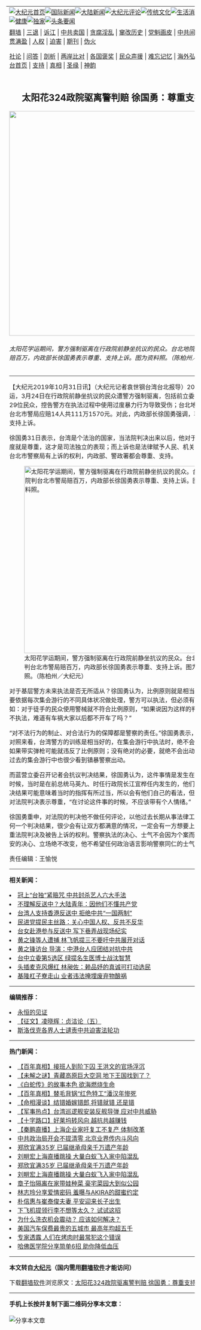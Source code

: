 <a name="1" id="1" target="_blank"></a><span id="1"></span>
<table align=center border="0"><tr><td colspan="2" VALIGN=TOP><a href="https://github.com/eahkqg304/djy/blob/master/gb/nf1351518.md#1"><img src="https://raw.githubusercontent.com/eahkqg304/www/master/t/djy/1.jpg" title="大纪元首页" alt="大纪元首页"></a><a href="https://github.com/eahkqg304/djy/blob/master/gb/n24hr.md#1"><img src="https://raw.githubusercontent.com/eahkqg304/www/master/t/djy/3.jpg" title="国际新闻" alt="国际新闻"></a><a href="https://github.com/eahkqg304/djy/blob/master/gb/nsc413.md#1"><img src="https://raw.githubusercontent.com/eahkqg304/www/master/t/djy/4.jpg" title="大陆新闻" alt="大陆新闻"></a><a href="https://github.com/eahkqg304/djy/blob/master/gb/news392.md#1"><img src="https://raw.githubusercontent.com/eahkqg304/www/master/t/djy/5.jpg" title="大纪元评论" alt="大纪元评论"></a><a href="https://github.com/eahkqg304/djy/blob/master/gb/news2007.md#1"><img src="https://raw.githubusercontent.com/eahkqg304/www/master/t/djy/6.jpg" title="传统文化" alt="传统文化"></a><a href="https://github.com/eahkqg304/djy/blob/master/gb/news2008.md#1"><img src="https://raw.githubusercontent.com/eahkqg304/www/master/t/djy/7.jpg" title="生活消费" alt="生活消费"></a><a href="https://github.com/eahkqg304/djy/blob/master/gb/ncyule.md#1"><img src="https://raw.githubusercontent.com/eahkqg304/www/master/t/djy/8.jpg" title="娱乐休闲" alt="娱乐休闲"></a><a href="https://github.com/eahkqg304/djy/blob/master/gb/nsc1002.md#1"><img src="https://raw.githubusercontent.com/eahkqg304/www/master/t/djy/9.jpg" title="健康" alt="健康"></a><a href="https://github.com/eahkqg304/djy/blob/master/gb/nf6092.md#1"><img src="https://raw.githubusercontent.com/eahkqg304/www/master/t/djy/10a.jpg" title="独家" alt="独家"></a><a href="https://github.com/eahkqg304/djy/blob/master/gb/nf4514.md#1"><img src="https://raw.githubusercontent.com/eahkqg304/www/master/t/djy/12a.jpg" title="头条要闻" alt="头条要闻"></a></td></tr>
<tr><td colspan="2" VALIGN=TOP><a target="_blank" href="https://github.com/eahkqg304/www/blob/master/README.md?zsrh#1">翻墙</a> | <a target="_blank" href="https://github.com/eahkqg304/djy/blob/master/gb/nf5657.md#1">三退</a> | <a target="_blank" href="https://github.com/eahkqg304/djy/blob/master/gb/nf6124.md#1">诉江</a> | <a target="_blank" href="https://github.com/eahkqg304/djy/blob/master/gb/nf1176117.md#1">中共卖国</a> | <a target="_blank" href="https://github.com/eahkqg304/djy/blob/master/gb/nf5773.md#1">贪腐淫乱</a> | <a target="_blank" href="https://github.com/eahkqg304/djy/blob/master/gb/nf1176115.md#1">窜改历史</a> | <a target="_blank" href="https://github.com/eahkqg304/djy/blob/master/gb/nf1176107.md#1">党魁画皮</a> | <a target="_blank" href="https://github.com/eahkqg304/djy/blob/master/gb/nf1320400.md#1">中共间谍</a> | <a target="_blank" href="https://github.com/eahkqg304/djy/blob/master/gb/nf1176114.md#1">破坏传统</a> | <a target="_blank" href="https://github.com/eahkqg304/ntdtv/blob/master/gb/prog447_1.md#1">恶贯满盈</a> | <a target="_blank" href="https://github.com/eahkqg304/djy/blob/master/gb/ncid278.md#1">人权</a> | <a target="_blank" href="https://github.com/eahkqg304/djy/blob/master/gb/nf1176111.md#1">迫害</a> | <a target="_blank" href="https://gitlab.com/szzdlab/mh-qikan/blob/master/README.md#1">期刊</a> | <a target="_blank" href="https://github.com/eahkqg304/djy/blob/master/gb/nf5562.md#1">伪火</a></p><p><a target="_blank" href="https://github.com/eahkqg304/djy/blob/master/gb/9p.md#1">社论</a> | <a target="_blank" href="https://github.com/eahkqg304/djy/blob/master/gb/nf4378.md#1">问答</a> | <a target="_blank" href="https://github.com/eahkqg304/djy/blob/master/gb/nf5792.md#1">剖析</a> | <a target="_blank" href="https://github.com/eahkqg304/djy/blob/master/gb/nf5735.md#1">两岸比对</a> | <a target="_blank" href="https://github.com/eahkqg304/djy/blob/master/gb/nf6119.md#1">各国褒奖</a> | <a target="_blank" href="https://github.com/eahkqg304/djy/blob/master/gb/nf6120.md#1">民众声援</a> | <a target="_blank" href="https://github.com/eahkqg304/djy/blob/master/gb/nf1188594.md#1">难忘记忆</a> | <a target="_blank" href="https://github.com/eahkqg304/djy/blob/master/gb/nf3180.md#1">海外弘传</a> | <a target="_blank" href="https://github.com/eahkqg304/djy/blob/master/gb/nf5410.md#1">万人上访</a> | <a target="_blank" href="https://github.com/eahkqg304/www/blob/master/README.md?zsrh#1">平台首页</a> | <a target="_blank" href="https://github.com/eahkqg304/djy/blob/master/gb/nf4386.md#1">支持</a> | <a target="_blank" href="https://github.com/eahkqg304/djy/blob/master/gb/nf4389.md#1">真相</a> | <a target="_blank" href="https://github.com/eahkqg304/djy/blob/master/gb/nf5790.md#1">圣缘</a> | <a target="_blank" href="https://github.com/eahkqg304/djy/blob/master/gb/nf4786.md#1">神韵</a></td></tr>
<tr><td VALIGN=TOP width="626"><h2 align=center>太阳花324政院驱离警判赔 徐国勇：尊重支持上诉</h2>
<img width="600" src="https://i.epochtimes.com/assets/uploads/2019/10/e920caa1685c46e162f29178f34b2367-600x400.jpg" />
<h6>太阳花学运期间，警方强制驱离在行政院前静坐抗议的民众。台北地院判台北市警局赔百万，内政部长徐国勇表示尊重、支持上诉。图为资料照。（陈柏州／大纪元）
</h6>
<hr>
<p>【大纪元2019年10月31日讯】（大纪元记者袁世钢台湾台北报导）2014年<ahref="https://github.com/eahkqg304/djy/blob/master/gb/tag/%E5%A4%AA%E9%98%B3%E8%8A%B1.md#1">太阳花</a>学运，3月24日在行政院前静坐抗议的民众遭警方强制驱离，包括前立委周倪安在内的29位民众，控告警方在执法过程中使用过度暴力行为导致受伤；台北地院30日判决台北市警局应赔14人共111万1570元。对此，内政部长<ahref="https://github.com/eahkqg304/djy/blob/master/gb/tag/%E5%BE%90%E5%9B%BD%E5%8B%87.md#1">徐国勇</a>强调，尊重判决，也支持上诉。</p>
<p><ahref="https://github.com/eahkqg304/djy/blob/master/gb/tag/%E5%BE%90%E5%9B%BD%E5%8B%87.md#1">徐国勇</a>31日表示，台湾是个法治的国家，当法院判决出来以后，他对于判决结果的态度就是尊重，这才是<ahref="https://github.com/eahkqg304/djy/blob/master/gb/tag/%E5%8F%B8%E6%B3%95%E7%8B%AC%E7%AB%8B.md#1">司法独立</a>的表现；而上诉也是法律赋予人民、机关的权利，所以台北市警察局有上诉的权利，内政部、警政署都会尊重、支持。</p>
<figure id="11624826" aria-describedby="caption-11624826" style="width: 500px" class="wp-caption aligncenter"><ahref=" https://i.epochtimes.com/assets/uploads/2019/10/a115463ea06e3914ad16c43ec1ec9d95-450x300.jpg" target="_blank" rel="noreferrer noopener"> <img src="https://i.epochtimes.com/assets/uploads/2019/10/a115463ea06e3914ad16c43ec1ec9d95-450x300.jpg" alt="太阳花学运期间，警方强制驱离在行政院前静坐抗议的民众。台北地院判台北市警局赔百万，内政部长徐国勇表示尊重、支持上诉。图为资料照。" width="500" /></a><figcaption id="caption-11624826" class="wp-caption-text"><ahref="https://github.com/eahkqg304/djy/blob/master/gb/tag/%E5%A4%AA%E9%98%B3%E8%8A%B1.md#1">太阳花</a>学运期间，警方强制驱离在行政院前静坐抗议的民众。台北地院判台北市警局赔百万，内政部长徐国勇表示尊重、支持上诉。图为资料照。（陈柏州／大纪元）</figcaption></figure>
<p>对于基层警方未来执法是否无所适从？徐国勇认为，比例原则就是相当原则，实际上要依据每次集会游行的不同具体状况做处理，警方可以执法，但必须有相当性，例如：对于徒手的民众使用警械就不符合比例原则，“如果说因为这样的判决以后大家都不执法，难道有车祸大家以后都不开车了吗？”</p>
<p>“对不法行为的制止、对合法行为的保障都是警察的责任。”徐国勇表示，与现在的香港对照来看，台湾警方的训练是相当好的，在集会游行中执法时，绝不会携带实弹枪，如果带实弹枪可能就违反了比例原则；没有绝对的必要，就绝不会出动镇暴警察，在过去的集会游行中也很少看到镇暴警察出动。</p>
<p>而蓝营立委召开记者会抗议判决结果，徐国勇认为，这件事情是发生在国民党执政的时候，当时是在前总统马英九、时任行政院长江宜桦任内发生的，他们觉得这样的判决结果可能意味着当时的指挥有所过当，所以会有他们自己的看法，但不管蓝绿都应对法院判决表示尊重，“在讨论这件事的时候，不应该带有个人情绪。”</p>
<p>徐国勇重申，对法院的判决他不做任何评论，以他过去长期从事法律工作的经验，任何一个判决结果，很少会有让双方都满意的情况，一定会有一方想要上诉，因此他尊重法院判决及被告上诉的权利。警察执法的决心、士气不会因为个案而降低，维护治安的决心、立场绝不改变，他不希望任何政治语言影响警察同仁的士气。◇</p>
<p>责任编辑：王愉悦</p>

<hr>


<strong>相关新闻：</strong>
<li><a href="https://github.com/eahkqg304/djy/blob/master/gb/19/8/1/n11422646.md#1">冠上“台独”紧箍咒 中共封杀艺人六大手法</a></li>
<li><a href="https://github.com/eahkqg304/djy/blob/master/gb/19/8/10/n11444574.md#1">不理解反送中？大陆青年：因他们不懂共产党</a></li>
<li><a href="https://github.com/eahkqg304/djy/blob/master/gb/19/8/16/n11458264.md#1">台湾人支持香港反送中 拒绝中共“一国两制”</a></li>
<li><a href="https://github.com/eahkqg304/djy/blob/master/gb/19/8/18/n11461164.md#1">民进党提民主丝路：关心中国人权、反共不反华</a></li>
<li><a href="https://github.com/eahkqg304/djy/blob/master/gb/19/8/30/n11487632.md#1">台女赴港参与反送中 写下巷弄战现场纪实</a></li>
<li><a href="https://github.com/eahkqg304/djy/blob/master/gb/19/8/30/n11488237.md#1">黄之锋等人遭捕 林飞帆提三不要吁中共展开对话</a></li>
<li><a href="https://github.com/eahkqg304/djy/blob/master/gb/19/9/3/n11496213.md#1">黄之锋访台 导演：中港台人应团结对抗中共</a></li>
<li><a href="https://github.com/eahkqg304/djy/blob/master/gb/19/9/4/n11499286.md#1">台中立委第5选区 绿提名生医博士战沈智慧</a></li>
<li><a href="https://github.com/eahkqg304/djy/blob/master/gb/19/9/20/n11534296.md#1">头插麦克风爆红 林昶佐：赖品妤的真诚可打动选民</a></li>
<li><a href="https://github.com/eahkqg304/djy/blob/master/gb/22/6/1/n13750106.md#1">基隆杠子寮走山 业者违法掩埋废弃物酿祸</a></li>
<hr>


<strong>编辑推荐：</strong>
<li><a href="https://github.com/ychojm359/www/blob/master/README.md?dfh#9" target="_blank">永恒的见证</a></li><li><a href="https://github.com/tsiac2612/djy/blob/master/gb/19/5/14/n11257250.md#1" target="_blank">【征文】凌晓辉：贞洁论（五）</a></li><li><a href="https://github.com/tsiac2612/djy/blob/master/gb/20/3/10/n11929991.md#1" target="_blank">斯洛伐克各界人士谴责中共迫害法轮功</a></li>
<hr>

<strong>热门新闻：</strong>
<li><a href="https://github.com/eahkqg304/djy/blob/master/gb/22/1/14/n13505150.md#1">【百年真相】接班人到阶下囚 王洪文的官场浮沉</a></li>
<li><a href="https://github.com/eahkqg304/djy/blob/master/gb/22/5/26/n13746194.md#1">【未解之谜】青藏高原巨大空洞 地下王国找到了？</a></li>
<li><a href="https://github.com/eahkqg304/djy/blob/master/gb/22/5/21/n13742271.md#1">《白蛇传》的故事本色 欲海燃烧生命</a></li>
<li><a href="https://github.com/eahkqg304/djy/blob/master/gb/22/5/12/n13734778.md#1">【百年真相】替毛背锅“红色特工”潘汉年惨死</a></li>
<li><a href="https://github.com/eahkqg304/djy/blob/master/gb/22/5/25/n13744617.md#1">【命相漫谈】结错婚嫁错郎 将错就错 还是错</a></li>
<li><a href="https://github.com/eahkqg304/djy/blob/master/gb/22/5/31/n13749161.md#1">【军事热点】台湾巡逻舰安装反舰导弹 应对中共威胁</a></li>
<li><a href="https://github.com/eahkqg304/djy/blob/master/gb/22/5/31/n13749358.md#1">【十字路口】好莱坞转风向 越抗共越赚钱</a></li>
<li><a href="https://github.com/eahkqg304/djy/blob/master/gb/22/5/31/n13749603.md#1">【秦鹏直播】上海企业家吁复工不复产 体制改革</a></li>
<li><a href="https://github.com/eahkqg304/djy/blob/master/gb/22/5/30/n13748672.md#1">中共政治局开会不提清零 北京业界传内斗风向</a></li>
<li><a href="https://github.com/eahkqg304/djy/blob/master/gb/22/5/30/n13748858.md#1">郑欣宜满35岁 已届继承母亲千万遗产年龄</a></li>
<li><a href="https://github.com/eahkqg304/djy/blob/master/gb/22/5/29/n13748216.md#1">刘畊宏上海直播跳操 大量白蚁飞入家中陷混乱</a></li>
<li><a href="https://github.com/eahkqg304/djy/blob/master/gb/22/5/30/n13748858.md#1">郑欣宜满35岁 已届继承母亲千万遗产年龄</a></li>
<li><a href="https://github.com/eahkqg304/djy/blob/master/gb/22/5/29/n13748216.md#1">刘畊宏上海直播跳操 大量白蚁飞入家中陷混乱</a></li>
<li><a href="https://github.com/eahkqg304/djy/blob/master/gb/22/5/29/n13748200.md#1">章子怡隔离在家带娃种菜 豪宅菜园大到似公园</a></li>
<li><a href="https://github.com/eahkqg304/djy/blob/master/gb/22/5/30/n13748903.md#1">林志玲分享爱情密码 羞曝与AKIRA的甜蜜约定</a></li>
<li><a href="https://github.com/eahkqg304/djy/blob/master/gb/22/5/31/n13749276.md#1">朴信惠与崔泰俊夫妻 平安迎来长子出生</a></li>
<li><a href="https://github.com/eahkqg304/djy/blob/master/gb/22/5/31/n13749197.md#1">下飞机提领行李不想等太久？ 试试这招</a></li>
<li><a href="https://github.com/eahkqg304/djy/blob/master/gb/22/5/29/n13747762.md#1">为什么洗衣机会震动？ 应该如何解决？</a></li>
<li><a href="https://github.com/eahkqg304/djy/blob/master/gb/22/5/28/n13747102.md#1">美国汽车保费最贵的五城市 最高年均超五千</a></li>
<li><a href="https://github.com/eahkqg304/djy/blob/master/gb/22/5/30/n13748387.md#1">专家透露 人们在烤肉时最常犯这个错误</a></li>
<li><a href="https://github.com/eahkqg304/djy/blob/master/gb/22/5/31/n13749096.md#1">哈佛医学院分享简单6招 助你降低血压</a></li>
<hr>

<strong>本文转自<a href="https://www.epochtimes.com">大纪元</a>（国内需用<a href="https://github.com/eahkqg304/www/blob/master/README.md#8">翻墙软件</a>才能访问）</strong><p>下载<a href="https://github.com/eahkqg304/www/blob/master/README.md#8">翻墙软件</a>浏览原文：<a href="https://www.epochtimes.com/gb/19/10/31/n11624822.htm">太阳花324政院驱离警判赔 徐国勇：尊重支持上诉</a></p><hr>

<strong>手机上长按并复制下面二维码分享本文章：</strong><br><br><img src="https://chart.apis.google.com/chart?cht=qr&chs=240x240&choe=UTF-8&chld=M|2&chl=https://github.com/eahkqg304/djy/blob/master/gb/19/10/31/n11624822.md%231" title="分享本文章"></td><td VALIGN=TOP><a href="https://github.com/eahkqg304/djy/blob/master/gb/16/1/21/n4622075.md?dfh#1" target="_blank"><img src="https://raw.githubusercontent.com/eahkqg304/djy/master/gb/300/wei-f1.jpg" title="中共的伪火骗局"  alt="中共的伪火骗局"></a><br><a href="https://github.com/eahkqg304/www/blob/master/README.md?dfh#9" target="_blank"><img src="https://raw.githubusercontent.com/eahkqg304/djy/master/gb/300/yong-h.jpg" title="永恒的见证"  alt="永恒的见证"></a><br><a href="https://github.com/eahkqg304/djy/blob/master/gb/13/9/29/n3974789.md?dfh#1" target="_blank"><img src="https://raw.githubusercontent.com/eahkqg304/djy/master/gb/300/shang-lnz.jpg" title="善良女子被中共投男牢"  alt="善良女子被中共投男牢"></a><br><a href="https://github.com/eahkqg304/djy/blob/master/gb/16/3/16/n4663449.md?dfh#1" target="_blank"><img src="https://raw.githubusercontent.com/eahkqg304/djy/master/gb/300/huo-z3.jpg" title="警卫目击活摘器官"  alt="警卫目击活摘器官"></a><br><a href="https://github.com/eahkqg304/djy/blob/master/gb/16/8/7/n8177641.md?dfh#1" target="_blank"><img src="https://raw.githubusercontent.com/eahkqg304/djy/master/gb/300/huo-z4.jpg" title="证人描述活摘恐怖"  alt="证人描述活摘恐怖"></a><br><a href="https://github.com/eahkqg304/djy/blob/master/gb/10/4/19/n2881569.md?dfh#1" target="_blank"><img src="https://raw.githubusercontent.com/eahkqg304/djy/master/gb/300/huo-z1.jpg" title="揭开活摘器官黑幕"  alt="揭开活摘器官黑幕"></a><br><a href="https://github.com/eahkqg304/djy/blob/master/gb/10/11/7/n3077476.md?dfh#1" target="_blank"><img src="https://raw.githubusercontent.com/eahkqg304/djy/master/gb/300/ma-ks.jpg" title="马克思的成魔之路"  alt="马克思的成魔之路"></a><br><a href="https://github.com/eahkqg304/djy/blob/master/gb/14/6/9/n4173977.md?dfh#1" target="_blank"><img src="https://raw.githubusercontent.com/eahkqg304/djy/master/gb/300/chang-zs.jpg" title="藏字石 蕴天机"  alt="藏字石 蕴天机"></a><br><a href="https://github.com/eahkqg304/djy/blob/master/gb/18/5/10/n10381511.md?dfh#1" target="_blank"><img src="https://raw.githubusercontent.com/eahkqg304/djy/master/gb/300/st1.jpg" title="关注三亿人三退"  alt="关注三亿人三退"></a><br><a href="https://github.com/eahkqg304/djy/blob/master/gb/18/3/21/n10237682.md?dfh#1" target="_blank"><img src="https://raw.githubusercontent.com/eahkqg304/djy/master/gb/300/jie-t.jpg" title="解体中共复兴中华"  alt="解体中共复兴中华"></a><br><a href="https://github.com/eahkqg304/djy/blob/master/gb/9/2/9/n2422991.md?dfh#1" target="_blank"><img src="https://raw.githubusercontent.com/eahkqg304/djy/master/gb/300/gao-zs.jpg" title="中共迫害良心律师"  alt="中共迫害良心律师"></a><br><a href="https://github.com/eahkqg304/djy/blob/master/gb/18/12/9/n10900044.md?dfh#1" target="_blank"><img src="https://raw.githubusercontent.com/eahkqg304/djy/master/gb/300/sj1.jpg" title="三百多万人举报江泽民"  alt="三百多万人举报江泽民"></a><br><a href="https://github.com/eahkqg304/djy/blob/master/gb/18/8/28/n10672014.md?dfh#1" target="_blank"><img src="https://raw.githubusercontent.com/eahkqg304/djy/master/gb/300/sj2.jpg" title="这些官员为何起诉江泽民"  alt="这些官员为何起诉江泽民"></a><br><a href="https://github.com/eahkqg304/djy/blob/master/gb/8/12/18/n2367165.md?dfh#1" target="_blank"><img src="https://raw.githubusercontent.com/eahkqg304/djy/master/gb/300/liangan.jpg" title="海峡两岸的强烈对比"  alt="海峡两岸的强烈对比"></a><br><a href="https://github.com/eahkqg304/djy/blob/master/gb/15/12/10/n4593139.md?dfh#1" target="_blank"><img src="https://raw.githubusercontent.com/eahkqg304/djy/master/gb/300/jia-ndzl.jpg" title="加拿大总理的贺信"  alt="加拿大总理的贺信"></a><br><a href="https://github.com/eahkqg304/djy/blob/master/gb/11/6/17/n3289382.md?dfh#1" target="_blank"><img src="https://raw.githubusercontent.com/eahkqg304/djy/master/gb/300/xiao-wd.jpg" title="探寻真相兼听则明"  alt="探寻真相兼听则明"></a><br><a href="https://github.com/eahkqg304/djy/blob/master/gb/18/10/27/n10812623.md?dfh#1" target="_blank"><img src="https://raw.githubusercontent.com/eahkqg304/djy/master/gb/300/yindu.jpg" title="印度媒体报道东方"  alt="印度媒体报道东方"></a><br><a href="https://github.com/eahkqg304/djy/blob/master/gb/18/6/9/n10469652.md?dfh#1" target="_blank"><img src="https://raw.githubusercontent.com/eahkqg304/djy/master/gb/300/xie-j.jpg" title="不一样的海外校园"  alt="不一样的海外校园"></a><br><a href="https://github.com/eahkqg304/djy/blob/master/gb/7/4/5/n1669415.md?dfh#1" target="_blank"><img src="https://raw.githubusercontent.com/eahkqg304/djy/master/gb/300/li-up.jpg" title="从大师到徒弟的传奇"  alt="从大师到徒弟的传奇"></a><br><a href="https://github.com/eahkqg304/djy/blob/master/gb/17/5/26/n9191512.md?dfh#1" target="_blank"><img src="https://raw.githubusercontent.com/eahkqg304/djy/master/gb/300/zfl2.jpg" title="亿万人与东方一本奇书"  alt="亿万人与东方一本奇书"></a><br><a href="https://github.com/eahkqg304/djy/blob/master/gb/13/11/27/n4020290.md?dfh#1" target="_blank"><img src="https://raw.githubusercontent.com/eahkqg304/djy/master/gb/300/zhen-h.jpg" title="大陆见不到的震撼场面"  alt="大陆见不到的震撼场面"></a><br><a href="https://github.com/eahkqg304/djy/blob/master/gb/15/7/17/n4482910.md?dfh#1" target="_blank"><img src="https://raw.githubusercontent.com/eahkqg304/djy/master/gb/300/dalu-sk.jpg" title="人心向善 大陆当初盛况"  alt="人心向善 大陆当初盛况"></a><br><a href="https://github.com/eahkqg304/djy/blob/master/gb/19/1/5/n10955468.md?dfh#1" target="_blank"><img src="https://raw.githubusercontent.com/eahkqg304/djy/master/gb/300/zfl1.jpg" title="追寻真理 这书讲什么"  alt="追寻真理 这书讲什么"></a><br><a href="https://github.com/eahkqg304/www/blob/master/README.md?dfh#1" target="_blank"><img src="https://raw.githubusercontent.com/eahkqg304/djy/master/gb/300/fq1.jpg" title="下载免费翻墙软件"  alt="下载免费翻墙软件"></a><br></td></tr></table>
